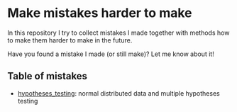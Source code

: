 # Make mistakes harder to make
In this repository I try to collect mistakes I made together with methods how to make them harder to make in the future.

Have you found a mistake I made (or still make)? Let me know about it!

## Table of mistakes
- [hypotheses_testing](./hypotheses_testing/): normal distributed data and multiple hypotheses testing

